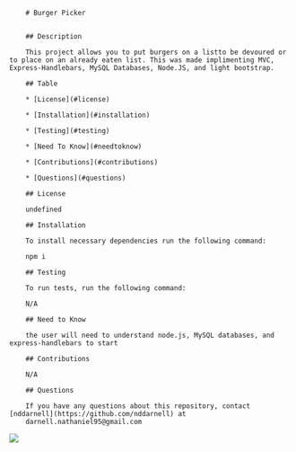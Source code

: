
        # Burger Picker
        
        
        ## Description
        
        This project allows you to put burgers on a listto be devoured or to place on an already eaten list. This was made implimenting MVC, Express-Handlebars, MySQL Databases, Node.JS, and light bootstrap.
        
        ## Table
        
        * [License](#license)

        * [Installation](#installation)
        
        * [Testing](#testing)

        * [Need To Know](#needtoknow)

        * [Contributions](#contributions)
        
        * [Questions](#questions)
        
        ## License
        
        undefined

        ## Installation
        
        To install necessary dependencies run the following command:
        
        npm i
        
        ## Testing
         
        To run tests, run the following command:

        N/A

        ## Need to Know

        the user will need to understand node.js, MySQL databases, and express-handlebars to start

        ## Contributions
        
        N/A
        
        ## Questions

        If you have any questions about this repository, contact [nddarnell](https://github.com/nddarnell) at
        darnell.nathaniel95@gmail.com
<img src="https://avatars0.githubusercontent.com/u/60324766?v=4">